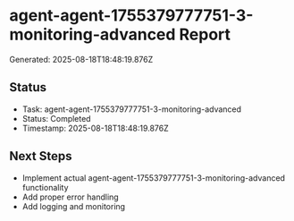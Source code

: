 # agent-agent-1755379777751-3-monitoring-advanced Report

Generated: 2025-08-18T18:48:19.876Z

## Status
- Task: agent-agent-1755379777751-3-monitoring-advanced
- Status: Completed
- Timestamp: 2025-08-18T18:48:19.876Z

## Next Steps
- Implement actual agent-agent-1755379777751-3-monitoring-advanced functionality
- Add proper error handling
- Add logging and monitoring
